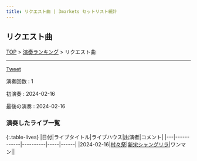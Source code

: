 ```yaml
---
title: リクエスト曲 | 3markets セットリスト統計
---
```

## リクエスト曲


[TOP](/setlist/) > [演奏ランキング](songs.html) > リクエスト曲

___

<a href="https://twitter.com/share?ref_src=twsrc%5Etfw" data-text="3markets[ ]セットリスト > リクエスト曲" class="twitter-share-button" data-via="3markets" data-hashtags="3markets" data-related="3markets" data-show-count="false">Tweet</a>

演奏回数
: 1

初演奏
: 2024-02-16

最後の演奏
: 2024-02-16









### 演奏したライブ一覧

{:.table-lives}
|日付|ライブタイトル|ライブハウス|出演者|コメント|
|---|------------|----------|-----|------|
|<span class="nowrap">2024-02-16</span>|[村々祭](live104.html)|[新栄シャングリラ](livehouse071.html)|ワンマン||



<script async src="https://platform.twitter.com/widgets.js" charset="utf-8"></script>